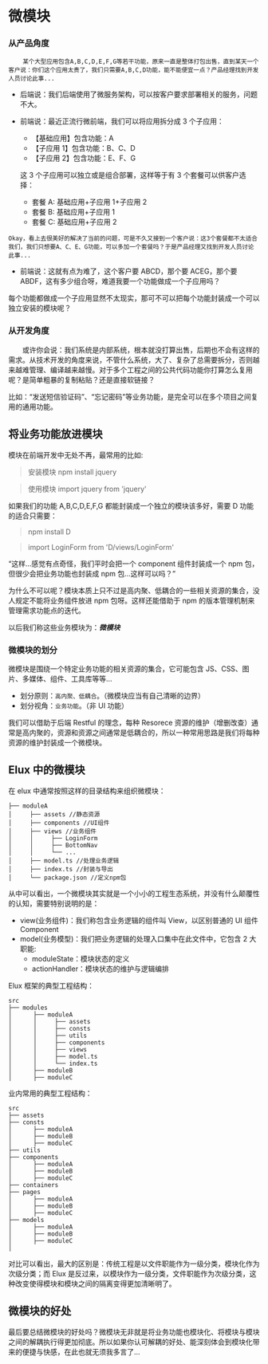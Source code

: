 # 微模块

### 从产品角度

```
    某个大型应用包含A,B,C,D,E,F,G等若干功能，原来一直是整体打包出售，直到某天一个客户说：你们这个应用太贵了，我们只需要A,B,C,D功能，能不能便宜一点？产品经理找到开发人员讨论此事...
```

- 后端说：我们后端使用了微服务架构，可以按客户要求部署相关的服务，问题不大。
- 前端说：最近正流行微前端，我们可以将应用拆分成 3 个子应用：

  - 【基础应用】包含功能：A
  - 【子应用 1】包含功能：B、C、D
  - 【子应用 2】包含功能：E、F、G

  这 3 个子应用可以独立或是组合部署，这样等于有 3 个套餐可以供客户选择：

  - 套餐 A: 基础应用+子应用 1+子应用 2
  - 套餐 B: 基础应用+子应用 1
  - 套餐 C: 基础应用+子应用 2

```
Okay，看上去很美好的解决了当前的问题，可是不久又接到一个客户说：这3个套餐都不太适合我们，我们只想要A、C、E、G功能，可以多加一个套餐吗？于是产品经理又找到开发人员讨论此事...
```

- 前端说：这就有点为难了，这个客户要 ABCD，那个要 ACEG，那个要 ABDF，这有多少组合呀，难道我要一个功能做成一个子应用吗？

每个功能都做成一个子应用显然不太现实，那可不可以把每个功能封装成一个可以独立安装的模块呢？

### 从开发角度

&emsp;&emsp;或许你会说：我们系统是内部系统，根本就没打算出售，后期也不会有这样的需求。从技术开发的角度来说，不管什么系统，大了、复杂了总需要拆分，否则越来越难管理、编译越来越慢。对于多个工程之间的公共代码功能你打算怎么复用呢？是简单粗暴的复制粘贴？还是直接软链接？

比如：“发送短信验证码”、“忘记密码”等业务功能，是完全可以在多个项目之间复用的通用功能。

## 将业务功能放进模块

模块在前端开发中无处不再，最常用的比如:

> 安装模块 npm install jquery

> 使用模块 import jquery from 'jquery'

如果我们的功能 A,B,C,D,E,F,G 都能封装成一个独立的模块该多好，需要 D 功能的适合只需要：

> npm install D

> import LoginForm from 'D/views/LoginForm'

“这样...感觉有点奇怪，我们平时会把一个 component 组件封装成一个 npm 包，但很少会把业务功能也封装成 npm 包...这样可以吗？”

为什么不可以呢？模块本质上只不过是高内聚、低耦合的一些相关资源的集合，没人规定不能将业务组件放进 npm 包呀。这样还能借助于 npm 的版本管理机制来管理需求功能点的迭代。

以后我们称这些业务模块为：**_微模块_**

### 微模块的划分

微模块是围绕一个特定业务功能的相关资源的集合，它可能包含 JS、CSS、图片、多媒体、组件、工具库等等...

- 划分原则：`高内聚、低耦合`。（微模块应当有自己清晰的边界）
- 划分视角：`业务功能`。（非 UI 功能）

我们可以借助于后端 Restful 的理念，每种 Resorece 资源的维护（增删改查）通常是高内聚的，资源和资源之间通常是低耦合的，所以一种常用思路是我们将每种资源的维护封装成一个微模块。

## Elux 中的微模块

在 elux 中通常按照这样的目录结构来组织微模块：

```
├── moduleA
│     ├── assets //静态资源
│     ├── components //UI组件
│     ├── views //业务组件
│     │     ├── LoginForm
│     │     ├── BottomNav
│     │     └── ...
│     ├── model.ts //处理业务逻辑
│     ├── index.ts //封装与导出
│     └── package.json //定义npm包
```

从中可以看出，一个微模块其实就是一个小小的工程生态系统，并没有什么颠覆性的认知，需要特别说明的是：

- view(业务组件)：我们称包含业务逻辑的组件叫 View，以区别普通的 UI 组件 Component
- model(业务模型)：我们把业务逻辑的处理入口集中在此文件中，它包含 2 大职能:
  - moduleState：模块状态的定义
  - actionHandler：模块状态的维护与逻辑编排

Elux 框架的典型工程结构：

```
src
├── modules
│      ├── moduleA
│      │     ├── assets
│      │     ├── consts
│      │     ├── utils
│      │     ├── components
│      │     ├── views
│      │     ├── model.ts
│      │     └── index.ts
│      ├── moduleB
│      ├── moduleC
```

业内常用的典型工程结构：

```
src
├── assets
├── consts
│      ├── moduleA
│      ├── moduleB
│      ├── moduleC
├── utils
├── components
│      ├── moduleA
│      ├── moduleB
│      ├── moduleC
├── containers
├── pages
│      ├── moduleA
│      ├── moduleB
│      ├── moduleC
├── models
│      ├── moduleA
│      ├── moduleB
│      ├── moduleC
│
```

对比可以看出，最大的区别是：传统工程是以文件职能作为一级分类，模块化作为次级分类；而 Elux 是反过来，以模块作为一级分类，文件职能作为次级分类，这种改变使得模块和模块之间的隔离变得更加清晰明了。

## 微模块的好处

最后要总结微模块的好处吗？微模块无非就是将业务功能也模块化、将模块与模块之间的解耦执行得更加彻底。所以如果你认可解耦的好处、能深刻体会到模块化带来的便捷与快感，在此也就无须我多言了...
